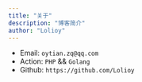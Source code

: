 ```yaml
---
title: "关于"
description: "博客简介"
author: "Lolioy"
---
```



- Email: `oytian.zq@qq.com`
- Action: `PHP` && `Golang`
- Github: `https://github.com/Lolioy`